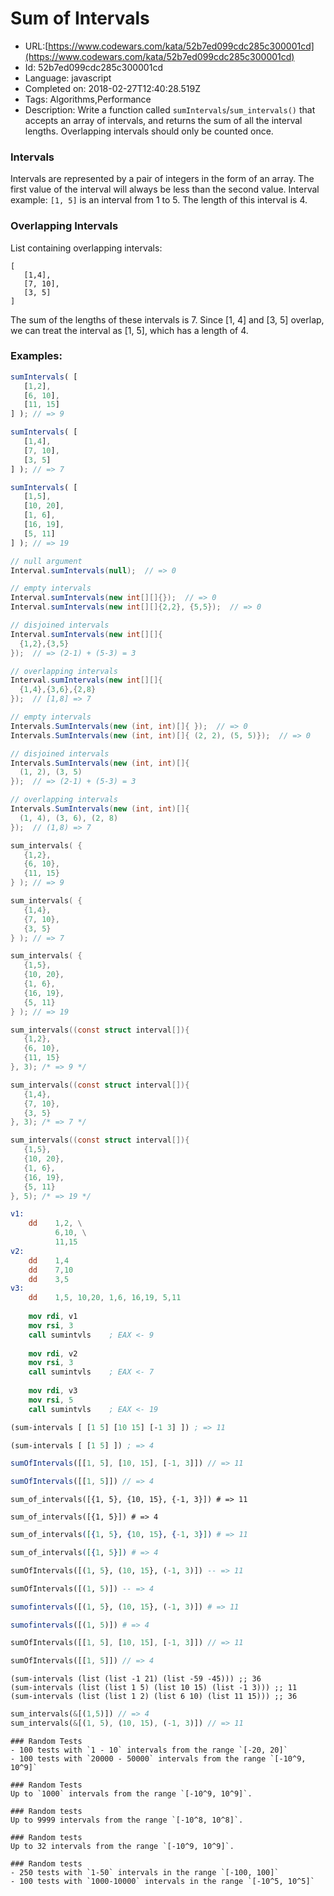 # Sum of Intervals

 - URL:[https://www.codewars.com/kata/52b7ed099cdc285c300001cd](https://www.codewars.com/kata/52b7ed099cdc285c300001cd)
 - Id: 52b7ed099cdc285c300001cd
 - Language: javascript
 - Completed on: 2018-02-27T12:40:28.519Z
 - Tags: Algorithms,Performance
 - Description:
Write a function called `sumIntervals`/`sum_intervals()` that accepts an array of intervals, and returns the sum of all the interval lengths. Overlapping intervals should only be counted once.

### Intervals

Intervals are represented by a pair of integers in the form of an array. The first value of the interval will always be less than the second value. Interval example: `[1, 5]` is an interval from 1 to 5. The length of this interval is 4.

### Overlapping Intervals

List containing overlapping intervals:

```
[
   [1,4],
   [7, 10],
   [3, 5]
]
```

The sum of the lengths of these intervals is 7. Since [1, 4] and [3, 5] overlap, we can treat the interval as [1, 5], which has a length of 4.

### Examples:

```javascript
sumIntervals( [
   [1,2],
   [6, 10],
   [11, 15]
] ); // => 9

sumIntervals( [
   [1,4],
   [7, 10],
   [3, 5]
] ); // => 7

sumIntervals( [
   [1,5],
   [10, 20],
   [1, 6],
   [16, 19],
   [5, 11]
] ); // => 19

```
```java
// null argument
Interval.sumIntervals(null);  // => 0

// empty intervals
Interval.sumIntervals(new int[][]{});  // => 0
Interval.sumIntervals(new int[][]{2,2}, {5,5});  // => 0

// disjoined intervals
Interval.sumIntervals(new int[][]{
  {1,2},{3,5}
});  // => (2-1) + (5-3) = 3

// overlapping intervals
Interval.sumIntervals(new int[][]{
  {1,4},{3,6},{2,8}
});  // [1,8] => 7
```
```C#
// empty intervals
Intervals.SumIntervals(new (int, int)[]{ });  // => 0
Intervals.SumIntervals(new (int, int)[]{ (2, 2), (5, 5)});  // => 0

// disjoined intervals
Intervals.SumIntervals(new (int, int)[]{
  (1, 2), (3, 5)
});  // => (2-1) + (5-3) = 3

// overlapping intervals
Intervals.SumIntervals(new (int, int)[]{
  (1, 4), (3, 6), (2, 8)
});  // (1,8) => 7
```
```cpp
sum_intervals( {
   {1,2},
   {6, 10},
   {11, 15}
} ); // => 9

sum_intervals( {
   {1,4},
   {7, 10},
   {3, 5}
} ); // => 7

sum_intervals( {
   {1,5},
   {10, 20},
   {1, 6},
   {16, 19},
   {5, 11}
} ); // => 19
```
```c
sum_intervals((const struct interval[]){
   {1,2},
   {6, 10},
   {11, 15}
}, 3); /* => 9 */

sum_intervals((const struct interval[]){
   {1,4},
   {7, 10},
   {3, 5}
}, 3); /* => 7 */

sum_intervals((const struct interval[]){
   {1,5},
   {10, 20},
   {1, 6},
   {16, 19},
   {5, 11}
}, 5); /* => 19 */
```
```nasm
v1:
    dd    1,2, \
          6,10, \
          11,15
v2:
    dd    1,4
    dd    7,10
    dd    3,5
v3:
    dd    1,5, 10,20, 1,6, 16,19, 5,11
      
    mov rdi, v1
    mov rsi, 3
    call sumintvls    ; EAX <- 9
    
    mov rdi, v2
    mov rsi, 3
    call sumintvls    ; EAX <- 7
    
    mov rdi, v3
    mov rsi, 5
    call sumintvls    ; EAX <- 19
```
```clojure
(sum-intervals [ [1 5] [10 15] [-1 3] ]) ; => 11

(sum-intervals [ [1 5] ]) ; => 4 
```
```typescript
sumOfIntervals([[1, 5], [10, 15], [-1, 3]]) // => 11

sumOfIntervals([[1, 5]]) // => 4 
```
```crystal
sum_of_intervals([{1, 5}, {10, 15}, {-1, 3}]) # => 11

sum_of_intervals([{1, 5}]) # => 4 
```
```elixir
sum_of_intervals([{1, 5}, {10, 15}, {-1, 3}]) # => 11

sum_of_intervals([{1, 5}]) # => 4 
```
```haskell
sumOfIntervals([(1, 5}, (10, 15}, (-1, 3)]) -- => 11

sumOfIntervals([(1, 5)]) -- => 4 
```
```julia
sumofintervals([(1, 5}, (10, 15}, (-1, 3)]) # => 11

sumofintervals([(1, 5)]) # => 4 
```
```dart
sumOfIntervals([[1, 5], [10, 15], [-1, 3]]) // => 11

sumOfIntervals([[1, 5]]) // => 4 
```
```racket
(sum-intervals (list (list -1 21) (list -59 -45))) ;; 36
(sum-intervals (list (list 1 5) (list 10 15) (list -1 3))) ;; 11
(sum-intervals (list (list 1 2) (list 6 10) (list 11 15))) ;; 36
```
```rust
sum_intervals(&[(1,5)]) // => 4
sum_intervals(&[(1, 5), (10, 15), (-1, 3)]) // => 11
```
~~~if:javascript
### Random Tests
- 100 tests with `1 - 10` intervals from the range `[-20, 20]`
- 100 tests with `20000 - 50000` intervals from the range `[-10^9, 10^9]`
~~~
~~~if:haskell
### Random Tests
Up to `1000` intervals from the range `[-10^9, 10^9]`.
~~~
~~~if:cobol
### Random tests
Up to 9999 intervals from the range `[-10^8, 10^8]`.
~~~
~~~if:c
### Random tests
Up to 32 intervals from the range `[-10^9, 10^9]`.
~~~
~~~if:rust
### Random tests
- 250 tests with `1-50` intervals in the range `[-100, 100]`
- 100 tests with `1000-10000` intervals in the range `[-10^5, 10^5]`
~~~
